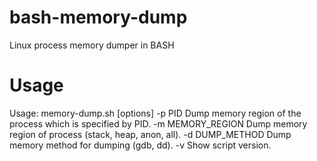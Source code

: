 # bash-memory-dump
Linux process memory dumper in BASH

# Usage
Usage: memory-dump.sh [options]
       -p PID              Dump memory region of the process which is specified by PID.
       -m MEMORY_REGION    Dump memory region of process (stack, heap, anon, all).
       -d DUMP_METHOD      Dump memory method for dumping (gdb, dd).
       -v                  Show script version.
